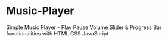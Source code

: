 # Music-Player
Simple Music Player - Play Pause Volume Slider &amp; Progress Bar functionalities with HTML CSS JavaScript
